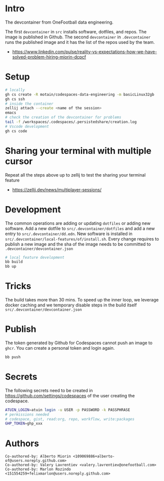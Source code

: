 # Intro
The devcontainer from OneFootball data engineering.

The first `devcontainer` in `src` installs software, dotfiles, and repos. The image is published in Github. The second `devcontainer` in `.devcontainer` runs the published image and it has the list of the repos used by the team.

* https://www.linkedin.com/pulse/reality-vs-expectations-how-we-have-solved-problem-hiring-miorin-dcpcf

# Setup
``` sh
# locally
gh cs create -R motain/codespaces-data-engineering -m basicLinux32gb
gh cs ssh
# inside the container
zellij attach --create <name of the session>
emacs
# check the creation of the devcontainer for problems
tail -f /workspaces/.codespaces/.persistedshare/creation.log
# Vscode development
gh cs code
```

# Sharing your terminal with multiple cursor
Repeat all the steps above up to zellij to test the sharing your terminal feature
* https://zellij.dev/news/multiplayer-sessions/

# Development
The common operations are adding or updating `dotfiles` or adding new software. Add a new dotfile to `src/.devcontainer/dotfiles` and add a new entry to `src/.devcontainer/dd.edn`. New software is installed in `src/.devcontainer/local-features/of/install.sh`. Every change requires to publish a new image and the sha of the image needs to be committed to `.devcontainer/devcontainer.json`
``` sh
# local feature development
bb build
bb up
```

# Tricks
The build takes more than 30 mins. To speed up the inner loop, we leverage docker caching and we temporary disable steps in the build itself `src/.devcontainer/devcontainer.json`

# Publish
The token generated by Github for Codespaces cannot push an image to `ghcr`. You can create a personal token and login again.

``` sh
bb push
```

# Secrets
The following secrets need to be created in https://github.com/settings/codespaces of the user creating the codespace.

``` sh
ATUIN_LOGIN=atuin login -u USER -p PASSWORD -k PASSPHRASE
# permissions needed
# codespace, gist, read:org, repo, workflow, write:packages
GHP_TOKEN=ghp_xxx
```

# Authors
```
Co-authored-by: Alberto Miorin <109069886+alberto-of@users.noreply.github.com>
Co-authored-by: Valery Lavrentiev <valery.lavrentiev@onefootball.com>
Co-authored-by: Marlon Rozindo <151554259+felixmarlon@users.noreply.github.com>
```

